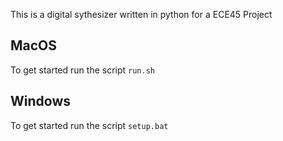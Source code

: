 This is a digital sythesizer written in python for a ECE45 Project

MacOS
-------
To get started run the script `run.sh` 

Windows
--------
To get started run the script `setup.bat`